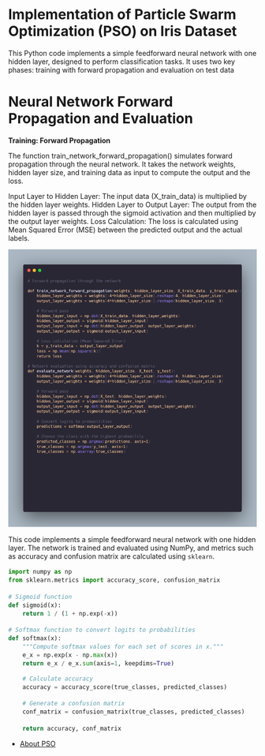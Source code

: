 <h1> Implementation of Particle Swarm Optimization (PSO) on Iris Dataset </h1>

This Python code implements a simple feedforward neural network with one hidden layer, designed to perform classification tasks. It uses two key phases: training with forward propagation and evaluation on test data

# Neural Network Forward Propagation and Evaluation


<p>
<strong>Training: Forward Propagation</strong>

The function train_network_forward_propagation() simulates forward propagation through the neural network. It takes the network weights, hidden layer size, and training data as input to compute the output and the loss.

Input Layer to Hidden Layer: The input data (X_train_data) is multiplied by the hidden layer weights.
Hidden Layer to Output Layer: The output from the hidden layer is passed through the sigmoid activation and then multiplied by the output layer weights.
Loss Calculation: The loss is calculated using Mean Squared Error (MSE) between the predicted output and the actual labels.</p>

<p align="center">
  <img src="pso_iris/images/carbon.png" alt="alt"/>
</p>


This code implements a simple feedforward neural network with one hidden layer. The network is trained and evaluated using NumPy, and metrics such as accuracy and confusion matrix are calculated using `sklearn`.

```python
import numpy as np
from sklearn.metrics import accuracy_score, confusion_matrix

# Sigmoid function
def sigmoid(x):
    return 1 / (1 + np.exp(-x))

# Softmax function to convert logits to probabilities
def softmax(x):
    """Compute softmax values for each set of scores in x."""
    e_x = np.exp(x - np.max(x))
    return e_x / e_x.sum(axis=1, keepdims=True)

```

``` python
    # Calculate accuracy
    accuracy = accuracy_score(true_classes, predicted_classes)
    
    # Generate a confusion matrix
    conf_matrix = confusion_matrix(true_classes, predicted_classes)
    
    return accuracy, conf_matrix
  ```

- [About PSO](pso_iris\PSO.README.md)